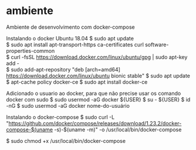 # ambiente
Ambiente de desenvolvimento com docker-compose

Instalando o docker
Ubuntu 18.04
$ sudo apt update <br>
$ sudo apt install apt-transport-https ca-certificates curl software-properties-common <br>
$ curl -fsSL https://download.docker.com/linux/ubuntu/gpg | sudo apt-key add - <br>
$ sudo add-apt-repository "deb [arch=amd64] https://download.docker.com/linux/ubuntu bionic stable"
$ sudo apt update
$ apt-cache policy docker-ce
$ sudo apt install docker-ce

Adicionado o usuario ao docker, para que não precise usar os comando docker com sudo
$ sudo usermod -aG docker ${USER}
$ su - ${USER}
$ id -nG
$ sudo usermod -aG docker nome-do-usuário

Instalando o docker-compose
$ sudo curl -L "https://github.com/docker/compose/releases/download/1.23.2/docker-compose-$(uname -s)-$(uname -m)" -o /usr/local/bin/docker-compose

$ sudo chmod +x /usr/local/bin/docker-compose
